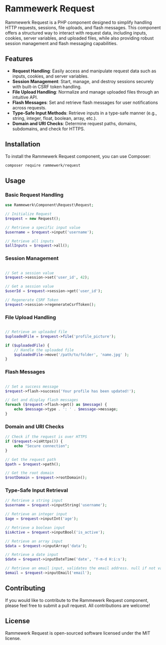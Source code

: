 Rammewerk Request
======================

Rammewerk Request is a PHP component designed to simplify handling HTTP requests, sessions, file uploads, and flash messages. This component offers a structured way to interact with request data, including inputs, cookies, server variables, and uploaded files, while also providing robust session management and flash messaging capabilities.

## Features

- **Request Handling**: Easily access and manipulate request data such as inputs, cookies, and server variables.
- **Session Management**: Start, manage, and destroy sessions securely with built-in CSRF token handling.
- **File Upload Handling**: Normalize and manage uploaded files through an intuitive API.
- **Flash Messages**: Set and retrieve flash messages for user notifications across requests.
- **Type-Safe Input Methods**: Retrieve inputs in a type-safe manner (e.g., string, integer, float, boolean, array, etc.).
- **Domain and URI Checks**: Determine request paths, domains, subdomains, and check for HTTPS.

## Installation

To install the Rammewerk Request component, you can use Composer:

```bash
composer require rammewerk/request
```

## Usage

### Basic Request Handling

```php
use Rammewerk\Component\Request\Request;

// Initialize Request
$request = new Request();

// Retrieve a specific input value
$username = $request->input('username');

// Retrieve all inputs
$allInputs = $request->all();
```

### Session Management
```php

// Set a session value
$request->session->set('user_id', 42);

// Get a session value
$userId = $request->session->get('user_id');

// Regenerate CSRF Token
$request->session->regenerateCsrfToken();
```

### File Upload Handling
```php

// Retrieve an uploaded file
$uploadedFile = $request->file('profile_picture');

if ($uploadedFile) {
    // Handle the uploaded file
    $uploadedFile->move('/path/to/folder', 'name.jpg' );
}
```

### Flash Messages
```php

// Set a success message
$request->flash->success('Your profile has been updated!');

// Get and display flash messages
foreach ($request->flash->get() as $message) {
    echo $message->type . ': ' . $message->message;
}
```

### Domain and URI Checks
```php
// Check if the request is over HTTPS
if ($request->isHttps()) {
    echo "Secure connection";
}

// Get the request path
$path = $request->path();

// Get the root domain
$rootDomain = $request->rootDomain();
```

### Type-Safe Input Retrieval

```php
// Retrieve a string input
$username = $request->inputString('username');

// Retrieve an integer input
$age = $request->inputInt('age');

// Retrieve a boolean input
$isActive = $request->inputBool('is_active');

// Retrieve an array input
$data = $request->inputArray('data');

// Retrieve a date input
$date = $request->inputDateTime('date', 'Y-m-d H:i:s');

// Retrieve an email input, validates the email address. null if not valid
$email = $request->inputEmail('email');
```

## Contributing
If you would like to contribute to the Rammewerk Request component, please feel free to submit a pull request. All contributions are welcome!

## License
Rammewerk Request is open-sourced software licensed under the MIT license.